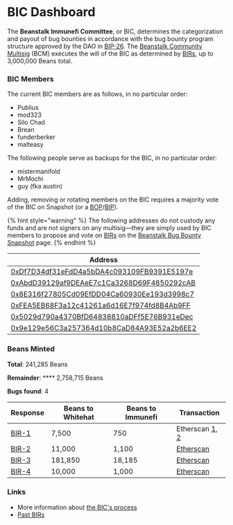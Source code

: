 # BIC Dashboard

The **Beanstalk Immunefi Committee**, or BIC, determines the categorization and payout of bug bounties in accordance with the bug bounty program structure approved by the DAO in [BIP-26](https://github.com/BeanstalkFarms/Beanstalk-Governance-Proposals/blob/master/bip/bip-26-bug-bounty-program.md). The [Beanstalk Community Multisig](bcm-process.md) (BCM) executes the will of the BIC as determined by [BIRs](../proposals.md#bir), up to 3,000,000 Beans total.

### **BIC Members**

The current BIC members are as follows, in no particular order:

* Publius
* mod323
* Silo Chad
* Brean
* funderberker
* malteasy

The following people serve as backups for the BIC, in no particular order:

* mistermanifold
* MrMochi
* guy (fka austin)

Adding, removing or rotating members on the BIC requires a majority vote of the BIC on Snapshot (or a [BOP](../proposals.md#bop)/[BIP](../proposals.md#bip)).

{% hint style="warning" %}
The following addresses do not custody any funds and are not signers on any multisig—they are simply used by BIC members to propose and vote on [BIRs](../proposals.md#bir) on the [Beanstalk Bug Bounty Snapshot](https://snapshot.org/#/beanstalkbugbounty.eth) page.
{% endhint %}

| Address                                                                                                                 |
| ----------------------------------------------------------------------------------------------------------------------- |
| [0xDf7D34df31eFdD4a5bDA4c093109FB9391E5197e](https://snapshot.org/#/profile/0xDf7D34df31eFdD4a5bDA4c093109FB9391E5197e) |
| [0xAbdD39129af9DEAeE7c1Ca3268D69F4850292cAB](https://snapshot.org/#/profile/0xAbdD39129af9DEAeE7c1Ca3268D69F4850292cAB) |
| [0x8E316f27805Cd09EfDD04Ca60930Ee193d3998c7](https://snapshot.org/#/profile/0x8E316f27805Cd09EfDD04Ca60930Ee193d3998c7) |
| [0xFEA5EB68F3a12c41261a6d16E7f974fd8B4Ab9FF](https://snapshot.org/#/profile/0xFEA5EB68F3a12c41261a6d16E7f974fd8B4Ab9FF) |
| [0x5029d790a4370BfD64838810aDFf5E76B931eDec](https://snapshot.org/#/profile/0x5029d790a4370BfD64838810aDFf5E76B931eDec) |
| [0x9e129e56C3a257364d10b8CaD84A93E52a2b6EE2](https://snapshot.org/#/profile/0x9e129e56C3a257364d10b8CaD84A93E52a2b6EE2) |

### **Beans Minted**

**Total**: 241,285 Beans

**Remainder**: **** 2,758,715 Beans

**Bugs found**: 4

| Response                                                                                                                           | Beans to Whitehat | Beans to Immunefi | Transaction                                                                                                                                                                                                |
| ---------------------------------------------------------------------------------------------------------------------------------- | ----------------- | ----------------- | ---------------------------------------------------------------------------------------------------------------------------------------------------------------------------------------------------------- |
| [BIR-1](https://snapshot.org/#/beanstalkbugbounty.eth/proposal/0x1da231494fe8cf85edc50bf148b8557b3de8b0354018602b92075634d0e1f409) | 7,500             | 750               | Etherscan [1](https://etherscan.io/tx/0x1f3d3aaf1e24541400e0cc4c9f6985b21dbdccd1fa01df2b7873d62fb598d165), [2](https://etherscan.io/tx/0x5fa42d868c8df19fea6c12e49041583536fba3767b6aeaa62c3adf8415ef9ee4) |
| [BIR-2](https://snapshot.org/#/beanstalkbugbounty.eth/proposal/0xb07c3ff8112c01849681a62980b5499599990e26e01d9ca244fd6483783ece2c) | 11,000            | 1,100             | [Etherscan](https://etherscan.io/tx/0x89c4c574545d9243313aeab5a4e11ade0d9071766d93b9888a632e251b6dbb83)                                                                                                    |
| [BIR-3](https://snapshot.org/#/beanstalkbugbounty.eth/proposal/0x63fddb1e9c22a5b98defb607a5b6520444a0ef08736445238132c702a2a0e4fa) | 181,850           | 18,185            | [Etherscan](https://etherscan.io/tx/0x1372a7f5bdf16690b126655b8325b6767fefc8061a6ffb6897a1edc5718d5718)                                                                                                    |
| [BIR-4](https://snapshot.org/#/beanstalkbugbounty.eth/proposal/0x60f6fcf25c3fe76003535708d9b14396dace659fddb2d6c7076da8ecce84840e) | 10,000            | 1,000             | [Etherscan](https://etherscan.io/tx/0xc63edb49c81b7b0d637f7454801a9ab08a1ac691994f93b1fa64f2e2402578d1)                                                                                                    |

### Links

* More information about [the BIC's process](bic-process.md)
* [Past BIRs](https://github.com/BeanstalkFarms/Beanstalk-Governance-Proposals/tree/master/bir)
